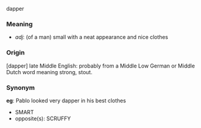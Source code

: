 dapper
### Meaning
+ _adj_: (of a man) small with a neat appearance and nice clothes

### Origin

[dapper] late Middle English: probably from a Middle Low German or Middle Dutch word meaning strong, stout.

### Synonym

__eg__: Pablo looked very dapper in his best clothes

+ SMART
+ opposite(s): SCRUFFY


